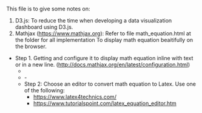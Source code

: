 This file is to give some notes on:
1. D3.js: To reduce the time when developing a data visualization dashboard using D3.js.
2. Mathjax (https://www.mathjax.org): 
   Refer to file math_equation.html at the folder for all implementation
   To display math equation beaitifully on the browser.
- Step 1. Getting and configure it to display math equation inline with text or in a new line. (http://docs.mathjax.org/en/latest/configuration.html)
    - <script src='https://cdnjs.cloudflare.com/ajax/libs/mathjax/2.7.5/latest.js?config=TeX-MML-AM_CHTML' async></script>
    - <script type="text/x-mathjax-config">
      MathJax.Hub.Config({
         extensions: ["tex2jax.js"],
         jax: ["input/TeX", "output/HTML-CSS"],
         tex2jax: {
         inlineMath: [ ['$','$'], ["\\(","\\)"] ],
         displayMath: [ ['$$','$$'], ["\\[","\\]"] ],
         processEscapes: true
         },
        "HTML-CSS": { fonts: ["TeX"] }
      });
    </script>
    - <script type="text/javascript" src="path-to-MathJax/MathJax.js"> </script>
 - Step 2: Choose an editor to convert math equation to Latex. Use one of the following:
     - https://www.latex4technics.com/
     - https://www.tutorialspoint.com/latex_equation_editor.htm
